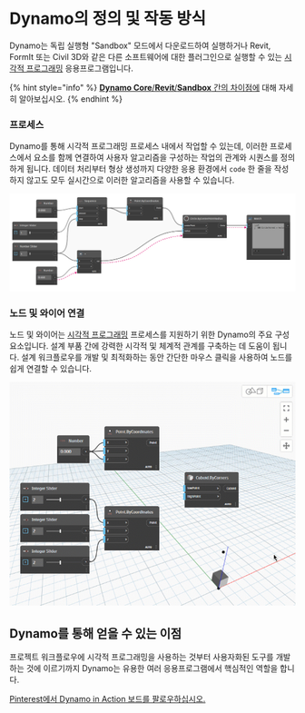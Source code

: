 # Dynamo의 정의 및 작동 방식

Dynamo는 독립 실행형 "Sandbox" 모드에서 다운로드하여 실행하거나 Revit, FormIt 또는 Civil 3D와 같은 다른 소프트웨어에 대한 플러그인으로 실행할 수 있는 [시각적 프로그래밍](broken-reference/) 응용프로그램입니다.

{% hint style="info" %}
[**Dynamo Core**/**Revit**/**Sandbox** 간의 차이점에](https://dynamobim.org/a-new-way-to-get-dynamo-sandbox/) 대해 자세히 알아보십시오.
{% endhint %}

### 프로세스

Dynamo를 통해 시각적 프로그래밍 프로세스 내에서 작업할 수 있는데, 이러한 프로세스에서 요소를 함께 연결하여 사용자 알고리즘을 구성하는 작업의 관계와 시퀀스를 정의하게 됩니다. 데이터 처리부터 형상 생성까지 다양한 응용 환경에서 `code` 한 줄을 작성하지 않고도 모두 실시간으로 이러한 알고리즘을 사용할 수 있습니다.

![](<./images/1-1/nodes and wires - flow of data.jpg>)

### 노드 및 와이어 연결

노드 및 와이어는 [시각적 프로그래밍](../a\_appendix/a-1\_visual-programming-and-dynamo.md) 프로세스를 지원하기 위한 Dynamo의 주요 구성요소입니다. 설계 부품 간에 강력한 시각적 및 체계적 관계를 구축하는 데 도움이 됩니다. 설계 워크플로우를 개발 및 최적화하는 동안 간단한 마우스 클릭을 사용하여 노드를 쉽게 연결할 수 있습니다.

![](<./images/1-1/what is dynamo - connecting nodes with wires.gif>)

## Dynamo를 통해 얻을 수 있는 이점

프로젝트 워크플로우에 시각적 프로그래밍을 사용하는 것부터 사용자화된 도구를 개발하는 것에 이르기까지 Dynamo는 유용한 여러 응용프로그램에서 핵심적인 역할을 합니다.

[Pinterest에서 Dynamo in Action 보드를 팔로우하십시오.](http://www.pinterest.com/modelabnyc/dynamo-in-action/)
